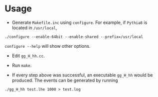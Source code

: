 Usage
=====

* Generate `Makefile.inc` using `configure`. For example, if `Pythia8` is located in `/usr/local`,

```
./configure --enable-64bit --enable-shared --prefix=/usr/local
```

`configure --help` will show other options.

* Edit `gg_H_hh.cc`.

* Run `make`.

* If every step above was successful, an executable `gg_H_hh` would be produced. The events can be generated by running

```
./gg_H_hh test.lhe 1000 > test.log
```
